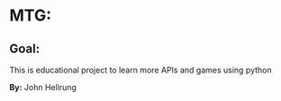 # MTG:

## Goal:
This is educational project to learn more APIs and games using python

__By:__ John Hellrung
